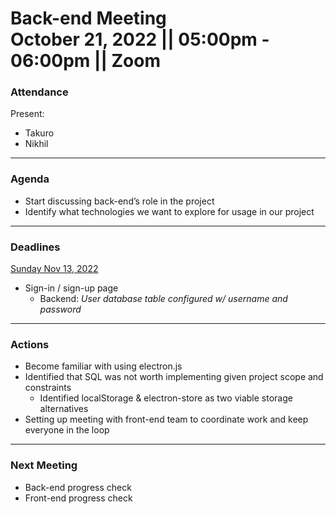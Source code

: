 <h1>Back-end Meeting
<br /> October 21, 2022 || 05:00pm - 06:00pm || Zoom
</h1>

### Attendance 
Present:
- Takuro 
- Nikhil 


---
### Agenda 

- Start discussing back-end’s role in the project
- Identify what technologies we want to explore for usage in our project

---
### Deadlines
<ins>Sunday Nov 13, 2022</ins>
- Sign-in / sign-up page
  - Backend: *User database table configured w/ username and password*

---
### Actions
- Become familiar with using electron.js
- Identified that SQL was not worth implementing given project scope and constraints
  - Identified localStorage & electron-store as two viable storage alternatives
- Setting up meeting with front-end team to coordinate work and keep everyone in the loop

---
### Next Meeting
- Back-end progress check
- Front-end progress check
